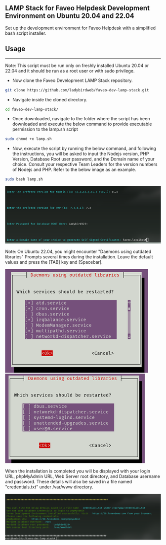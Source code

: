 ## LAMP Stack for Faveo Helpdesk Development Environment on Ubuntu 20.04 and 22.04

Set up the development environment for Faveo Helpdesk with a simplified bash script installer.

## Usage
___

Note: This script must be run only on freshly installed Ubuntu 20.04 or 22.04 and it should be run as a root user or with sudo privilege.


* Now clone the Faveo Development LAMP Stack repository.

```sh
git clone https://github.com/ladybirdweb/faveo-dev-lamp-stack.git
```
* Navigate inside the cloned directory.
```sh
cd faveo-dev-lamp-stack/
```

* Once downloaded, navigate to the folder where the script has been downloaded and execute the below command to provide executable permission to the lamp.sh script

```sh
sudo chmod +x lamp.sh
```

* Now, execute the script by running the below command, and following the instructions, you will be asked to input the Nodejs version, PHP Version, Database Root user password, and the Domain name of your choice. Consult your respective Team Leaders for the version numbers of Nodejs and PHP. Refer to the below image as an example.


```sh
sudo bash lamp.sh
```

<img src="/contents/prompt.png" alt="Prompt"/>

Note: On Ubuntu 22.04, you might encounter "Daemons using outdated libraries" Prompts several times during the installation. Leave the default values and press the [TAB] key and [Spacebar].

<img src="/contents/needrestartprompt1.png" alt="Prompt"/>
<img src="/contents/needrestartprompt2.png" alt="Prompt"/>

When the installation is completed you will be displayed with your login URL, phpMyAdmin URL, Web Server root directory, and Database username and password. These details will also be saved in a file named "credentials.txt" under /var/www directory.

<img src="/contents/credentials.png" alt="credentials"/>
